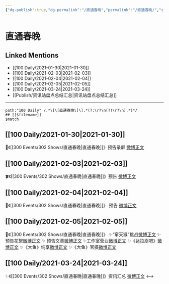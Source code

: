 ```yaml
---
{"dg-publish":true,"dg-permalink":"/直通春晚","permalink":"/直通春晚/","created":"2023-04-08T21:57:28.000+08:00","updated":"2023-04-10T16:43:28.000+08:00"}
---
```


# 直通春晚

## Linked Mentions
- [[100 Daily/2021-01-30\|2021-01-30]]
- [[100 Daily/2021-02-03\|2021-02-03]]
- [[100 Daily/2021-02-04\|2021-02-04]]
- [[100 Daily/2021-02-05\|2021-02-05]]
- [[100 Daily/2021-03-24\|2021-03-24]]
- [[Publish/资讯站盘点总结汇总\|资讯站盘点总结汇总]]


---

```expander
path:"100 Daily" /.*\[\[直通春晚\]\].*(?:\r?\n(?!\r?\n).*)*/
## [[$filename]]
$match
```
## [[100 Daily/2021-01-30\|2021-01-30]]
🌟《[[300 Events/302 Shows/直通春晚\|直通春晚]]》预告录屏 [微博正文](https://m.weibo.cn/6466290670/4599212291919237)
## [[100 Daily/2021-02-03\|2021-02-03]]
🍀《[[300 Events/302 Shows/直通春晚\|直通春晚]]》预告 [微博正文](https://weibo.com/6466290670/K0chHF4SA)
## [[100 Daily/2021-02-04\|2021-02-04]]
🌟《[[300 Events/302 Shows/直通春晚\|直通春晚]]》 预告 [微博正文](https://m.weibo.cn/6466290670/4600815404717199)
## [[100 Daily/2021-02-05\|2021-02-05]]
🌟《[[300 Events/302 Shows/直通春晚\|直通春晚]]》
✨“窜天猴”挑战[微博正文](https://m.weibo.cn/6466290670/4601174043139715)
✨ 预告花絮[微博正文](https://m.weibo.cn/6466290670/4601188501166633)
✨ 预告文章[微博正文](https://m.weibo.cn/6466290670/4601225096726852)
✨工作室营业[微博正文](https://m.weibo.cn/6466290670/4601409855293132)
✨《达拉崩吧》[微博正文](https://m.weibo.cn/6466290670/4601334273683704)
✨《大鱼》纯享[微博正文](https://m.weibo.cn/6466290670/4601351289449504)
✨《大鱼》官摄[微博正文](https://m.weibo.cn/6466290670/4601352690611277)
## [[100 Daily/2021-03-24\|2021-03-24]]
✨《[[300 Events/302 Shows/直通春晚\|直通春晚]]》资讯汇总 [微博正文](https://m.weibo.cn/6466290670/4618369867187245)
<-->